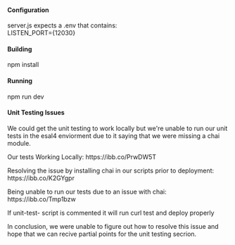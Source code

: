 #### Configuration
<p>
server.js expects a .env that contains:
<br />
LISTEN_PORT={12030}
</p>

#### Building
<p>
npm install
</p>

#### Running
<p>
npm run dev
</p>

#### Unit Testing Issues
<p>
We could get the unit testing to work locally but we're unable to run our unit tests in the esal4 enviorment due to it saying that we were missing a chai module.
<p>Our tests Working Locally: https://ibb.co/PrwDW5T <p>
Resolving the issue by installing chai in our scripts prior to deployment: https://ibb.co/K2GYgpr<p>
Being unable to run our tests due to an issue with chai: https://ibb.co/Tmp1bzw<p>
If unit-test- script is commented it will run curl test and deploy properly

In conclusion, we were unable to figure out how to resolve this issue and hope that we can recive partial points for the unit testing secrion.
</p>
